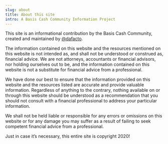 ```yaml
---
slug: about
title: About this site
intro: A Basis Cash Community Information Project
---
```


This site is an informational contribution by the Basis Cash Community, created and maintained by [@dafacto](http://twitter.com/dafacto).

The information contained on this website and the resources mentioned on this website is not intended as, and shall not be understood or construed as, financial advice. We are not attorneys, accountants or financial advisors, nor holding ourselves out to be, and the information contained on this website is not a substitute for financial advice from a professional.

We have done our best to ensure that the information provided on this website and the resources listed are accurate and provide valuable information. Regardless of anything to the contrary, nothing available on or through this website should be understood as a recommendation that you should not consult with a financial professional to address your particular information.

We shall not be held liable or responsible for any errors or omissions on this website or for any damage you may suffer as a result of failing to seek competent financial advice from a professional.

Just in case it’s necessary, this entire site is copyright 2020!
